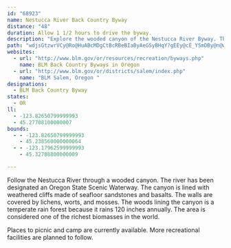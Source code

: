 ```yaml
---
id: "68923"
name: Nestucca River Back Country Byway
distance: "48"
duration: Allow 1 1/2 hours to drive the byway.
description: "Explore the wooded canyon of the Nestucca River Byway. The forest is a temperate rainforest and provides habitat for many different species. The canyon walls are made up of seafloor sandstones and basalts, which tell the story of when this whole area was"
path: "wdjsGtzwrVCy@Ro@HuABcMDgCtBcRBeBIaByAeGSyBHqY?gEEy@cE_YSmDBy@n@wGXuBb@eAhAuAn@kCN{CIoDM{@k@{Bi@_Ai@k@e@_@cA_@gJsCs@k@[a@aAmB_AmG{Hgn@OsCFy@Ns@dEkJ`CwGrGuOrBqFfBuBx@yAhAaDd@yBz@{MNqCPaIF{D?_JGuAcAiLIsABmKCsCMmBK_As@mCa@_AgEgG_AiBSs@YiC?aIcF}XsDgR_@yCMoCHyBRyBjB{J`AgHPs@xAyCvAmDtAaIv@aK@eA?aBOcEBoFh@aDd@gA|@uAxDuChC{ClDmGZq@XmA`AwUZgFhBoP?sCOwCo@aBoBmC}BsEmBsCsB_B_Cu@_@Wo@_AwBuDyCyD_BsCq@gB_@}AQuBC_BRgHbCcNhDyHh@sBNmAn@_B`Hi@bE^vDJ|Cp@rGrB\\?p@YrBeBl@w@lC}An@Qh@@`@Vl@j@x@xAtA`EfArBd@d@bALd@AnCyB`AYhC@xB^^A^Ox@u@Xe@^eAh@gDl@aGtAsId@{Hr@eDxAgFNuALmF?w]Mw@}CsG{@iAyAeAc@g@mAeCuAqD}AmGa@uCsBuG]cBEyAJgBVmAZw@ROdEgBf@e@nBcDRs@?_A_@oDs@sDYeDCgBP{Cd@sCbDgL|AuI^yC@wDXmAb@g@nAy@bC_@r@gAXw@Fy@QcKHkDNsC^kBd@iAh@y@r@k@bI_C|@g@dA_AbA_@lDe@~@_@n@g@r@y@h@mANsABeA]wCk@_DIiAT_Cb@q@h@[j@KvA^vHhFjATf@EdAq@r@yATaBCq@uBqRMoABmBT{BlD{MbEoTf@cDHkA@_CE_BiAuNMuIWgA}AeEiBgE_AyC]{CEyFI}@yBoHe@sCcC}t@MkBBeCXoBn@yAxAyApEyC`Ag@fBe@bCSj@SpAuAhA}At@i@|EoArAShACrDJbACx@Oh@_@f@s@fB}ElA}DTiA^iFj@eCf@a@|F_DXc@TcA\\_HTmAtBmHVgBn@sHX_BZu@Xc@j@SpCWdAVlA_@rCW?c@OiAb@oDn@mRxAcM@{@Ee@Y_@sEeAiCeBo@_BiAuAwBkAyBk@iBo@aJyBcEWqDPsEe@iB?{F`@yE|@}I`CmC^yADiAE}Ba@sHcCwFsDs@s@gEcIu@cAYOcBk@}ReEq@[c@y@U_AD_DImBiA{Hi@yBu@s@i@eA_@wBc@uA_@s@i@i@mF{@i@S{@eAy@yCCgCDy@b@gB|AeDT_ANgBI_BiByCsAgA_BY_BFsBKcCi@}@k@u@eAmAkCoBoHy@yF_@uGIgFR_GZoENuHEqBSqAo@iBoDyEwAmAcAWk@F}DhBcEfFyAx@cAN_@M_@YSg@e@uH?eDPy@Xk@v@{@^y@?kDc@uC_AeDyAyC}@aCUgFi@qDMa@eBqDSiAE_AB_D_@sFkFsIc@sAKsB?uDr@kKIoA^mFCq@OSi@MyBL_BY_EEYe@mCaByAsA_@k@OsA?mBDsBr@aKi@yEGgCL_Bd@yAfAwAnBiATc@Hi@E_ASeAoBgGIi@BsAZoCHgAEk@i@wCOuADaDReCh@qBzCaFl@gBJsAGgLYsGc@_F?aAKs@cAyCIy@OiGe@sESiAYo@gCeEQg@Eg@F_@Xe@zGeHZeA\\uDEy@MWe@g@qD_B}CuGkDmCOYO_Cj@_L[wGOW]Sc@@cE~A}Hj@sBGsAe@UYMk@OmGiAaJsB_Ia@{BGs@EkEQgA]m@_@]e@Mg@?a@\\Mf@ArCSzBi@vA[Xy@Jm@YeCmGm@k@oAg@YWIg@CsAb@yAdHmH^_ATsA?cAi@qJO_@c@c@_@MeKJ_@L[XiDdHi@n@}AbA}@RaAAsAw@sByBcAmD[m@c@Ye@EcCd@i@Eg@e@GYDk@dAiEDyAKW}BmC[w@c@cBk@sEM]UYYGcGtBs@~@i@pDYf@e@`@_APm@GmAqA_AgBq@mB]Yo@F}B~Ao@JsAYiAcAeAiBqAeEQQiB[SSc@}@G_@FsH[cBYk@UYg@Ka@V_AhAc@HcA][e@c@mAE_@@cFKwAO{@]y@mEwEo@Ms@DiB~A[n@I^Bb@p@~BB^I|@k@hA}@t@y@b@cAFi@Gq@e@mAkBu@gCYe@s@k@oA_@i@a@cCsGyAgAcE{FWo@[yACiBFiAh@mEJoFNy@bCoJBe@OeAW_@eB{A_@m@s@}DE{A^mBbBgElEyETe@De@QaAGKeEeBeHy@iEv@i@UsBaBiDYmCgAUYg@cA{AgEcAiAcE}@][_@}@YoCKsDOmB?kLiBoFs@uHUw@Sa@s@Y_CLs@EsAMkAi@aA_BG[CwAJi@Re@|DsCfEyBp@y@fAsBhCyLXg@hAw@bCiF^Y\\?^Rh@p@d@lAHr@X^ZZdAVjD_@xCgDXQr@Jd@`@^Nb@EXSFc@A}EPk@bBmCVq@Js@DsANw@bBaCrAmDb@GPD^ZRr@b@pD?f@MjCzCjMd@vARX`@LRGXm@~BkR\\cAt@_@rB~Bb@ONUHaFT}@bAgCDk@Es@cC{EMe@EyBHm@^w@d@g@~@Yr@e@Xy@TaCRo@RUZEvDdAxDs@n@EvBd@x@IXu@JsACeAQe@MWsJ}Hi@]iBg@_@Ys@_BUgCcAwDOgAIaBh@gOS{KLmEd@{DlB_G`B}KLyCo@gG_@mHSsItAgJ?gBeB{J}AgLEgBH_Ab@q@h@[`Lf@h@GNKbC{EFkAAmDR_CJg@|A_EXgA^s@~Bk@ZQl@{@l@qBtAgK?gAU{A{CkJ?{@Lw@Rm@`AaAv@oAZu@b@aBJ_CLgGOcAo@oBCy@RsAnAeFx@gBvDmGp@wCLiBSqG}@n@{@hAoA?g@{@sCyKu@{D{@{@g@GqBLgC~BcBLM}@FoAf@sCGmDg@}E{@uAa@o@g@qBF}A^s@?sBaAqAmA{@c@Cw@\\s@dCY\\YBs@WK[Ii@Bm@T_BX{@dDoFf@oAd@gBEu@}@eH_@mBoAyEOsBH{D^kHz@oCv@sGDaCX_DJaCOwBe@{CHmBIiBmAoDVgB`AeCRaABu@CcFHmEd@aLBeBg@ac@AaISwCa@{C}BgKo@qA{CiE{@yGmA{FeAcS_@}BmEgG_@y@gF_NmEuOwBgGeDmIkBwC{A_ByAcDi@qDCaC\\aDn@gD^eA~@yAbBqA~CoA`@W~@kAN{Ay@{DZwLKiEOaDCeEH_Ei@mDKu@?w@DSZ_@xBsAvAeBn@mALm@TgHn@kAbD_FbAmBj@eBNmAHgBAgASeAy@qBo@oBUmEw@sD{@kCc@sBEeADuBZwAx@oBbBsCR_ABs@C_@_@yBE_AZgFHm@R]tAgA|CeBrCShAe@nD_Dl@OlBLTKb@s@z@yCvByE~CoEbAy@dAOlAb@RL~@jB^Lr@Ax@YrBqBdDuFjDmCnAeBrBaDrFyKxAoEhDsNbAaBl@q@nCsA~AmAv@mArFqNfD{H~FiK`Ee[d@}B`EkLj@wCNsDA{@OmAOgFbHen@rAmdAdAun@BmLKsAI{ESk^_@eDqD}PaBiKm@oCiC}Hi@sBoAgIm@uLeB}e@Cwo@Nq_@TqYLoMYaKIgFD_M"
websites:
  - url: "http://www.blm.gov/or/resources/recreation/byways.php"
    name: BLM Back Country Byways in Oregon
  - url: "http://www.blm.gov/or/districts/salem/index.php"
    name: "BLM Salem, Oregon "
designations:
  - BLM Back Country Byway
states:
  - OR
ll:
  - -123.82650799999993
  - 45.27708100000007
bounds:
  - - -123.82650799999993
    - 45.238560000000064
  - - -123.17962599999993
    - 45.32788800000009

---
```


Follow the Nestucca River through a wooded canyon. The river has been designated an Oregon State Scenic Waterway. The canyon is lined with weathered cliffs made of seafloor sandstones and basalts. The walls are covered by lichens, worts, and mosses. The woods lining the canyon is a temperate rain forest because it rains 120 inches annually. The area is considered one of the richest biomasses in the world.

Places to picnic and camp are currently available. More recreational facilities are planned to follow.
